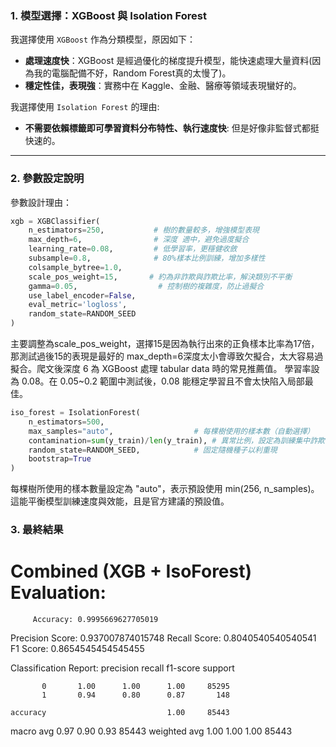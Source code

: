 ### 1. **模型選擇：XGBoost 與 Isolation Forest**

我選擇使用 `XGBoost` 作為分類模型，原因如下：

- **處理速度快**：XGBoost 是經過優化的梯度提升模型，能快速處理大量資料(因為我的電腦配備不好，Random Forest真的太慢了)。
- **穩定性佳，表現強**：實務中在 Kaggle、金融、醫療等領域表現蠻好的。

我選擇使用 `Isolation Forest` 的理由:

- **不需要依賴標籤即可學習資料分布特性、執行速度快**: 但是好像非監督式都挺快速的。
---

### 2. **參數設定說明**

參數設計理由：

```python
xgb = XGBClassifier(
    n_estimators=250,           # 樹的數量較多，增強模型表現
    max_depth=6,                # 深度 適中，避免過度擬合
    learning_rate=0.08,         # 低學習率，更穩健收斂
    subsample=0.8,              # 80%樣本比例訓練，增加多樣性
    colsample_bytree=1.0,       
    scale_pos_weight=15,       # 約為非詐欺與詐欺比率，解決類別不平衡
    gamma=0.05,                  # 控制樹的複雜度，防止過擬合
    use_label_encoder=False,
    eval_metric='logloss',
    random_state=RANDOM_SEED
)
```
主要調整為scale_pos_weight，選擇15是因為執行出來的正負樣本比率為17倍，那測試過後15的表現是最好的
max_depth=6深度太小會導致欠擬合，太大容易過擬合。爬文後深度 6 為 XGBoost 處理 tabular data 時的常見推薦值。
學習率設為 0.08。在 0.05~0.2 範圍中測試後，0.08 能穩定學習且不會太快陷入局部最佳。
```python
iso_forest = IsolationForest(
    n_estimators=500,                     
    max_samples="auto",                  # 每棵樹使用的樣本數（自動選擇）
    contamination=sum(y_train)/len(y_train), # 異常比例，設定為訓練集中詐欺樣本比例
    random_state=RANDOM_SEED,            # 固定隨機種子以利重現
    bootstrap=True                       
)

```
每棵樹所使用的樣本數量設定為 "auto"，表示預設使用 min(256, n_samples)。這能平衡模型訓練速度與效能，且是官方建議的預設值。
### 3. **最終結果**


Combined (XGB + IsoForest) Evaluation:
=============================================
         Accuracy: 0.9995669627705019
  Precision Score: 0.937007874015748
     Recall Score: 0.8040540540540541
         F1 Score: 0.8654545454545455

Classification Report:
              precision    recall  f1-score   support

           0       1.00      1.00      1.00     85295
           1       0.94      0.80      0.87       148

    accuracy                           1.00     85443
   macro avg       0.97      0.90      0.93     85443
weighted avg       1.00      1.00      1.00     85443
